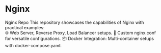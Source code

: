 # Nginx
Nginx Repo  This repository showcases the capabilities of Nginx with practical examples:  
🌐 Web Server, Reverse Proxy, Load Balancer setups. 
🔧 Custom nginx.conf for versatile configurations. 
📦 Docker Integration: Multi-container setups with docker-compose.yaml.

